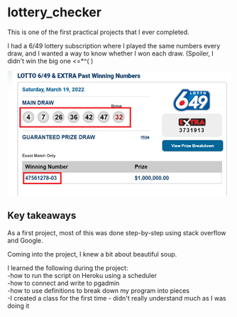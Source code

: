 # lottery_checker
This is one of the first practical projects that I ever completed.

I had a 6/49 lottery subscription where I played the same numbers every draw, and I wanted a way to know whether I won each draw. (Spoiler, I didn't win the big one <=*^( )

![http://www.wclc.com/winning-numbers/lotto-649-extra.htm)](649.PNG)


## Key takeaways
As a first project, most of this was done step-by-step using stack overflow and Google.

Coming into the project, I knew a bit about beautiful soup.

I learned the following during the project:<br />
-how to run the script on Heroku using a scheduler<br />
-how to connect and write to pgadmin<br />
-how to use definitions to break down my program into pieces<br />
-I created a class for the first time - didn't really understand much as I was doing it<br />